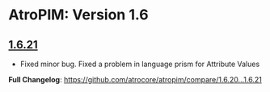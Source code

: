 # AtroPIM: Version 1.6


## [1.6.21](./1.6.21.md)

* Fixed minor bug. Fixed a problem in language prism for Attribute Values

**Full Changelog**: https://github.com/atrocore/atropim/compare/1.6.20...1.6.21